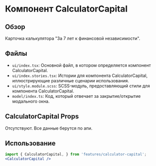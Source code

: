 # Компонент CalculatorCapital

## Обзор
Карточка калькулятора "За 7 лет к финансовой независимости".

## Файлы

- `ui/index.tsx`: Основной файл, в котором определяется компонент CalculatorCapital.
- `ui/index.stories.tsx`: Истории для компонента CalculatorCapital, иллюстрирующие различные сценарии использования.
- `ui/style.module.scss`: SCSS-модуль, предоставляющий стили для компонента CalculatorCapital.
- `model/index.ts`: Код, который отвечает за закрытие/открытие модального окна.

## CalculatorCapital Props
Отсутствуют. Все данные берутся по апи.

## Использование
```jsx
import { CalculatorCapital, } from 'features/calculator-capital';
<CalculatorCapital />
```